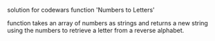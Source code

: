 solution for codewars function 'Numbers to Letters'

function takes an array of numbers as strings and returns a new string using the numbers to retrieve a letter from a reverse alphabet.
